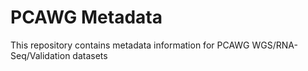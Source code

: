 # PCAWG Metadata

This repository contains metadata information for PCAWG WGS/RNA-Seq/Validation datasets
